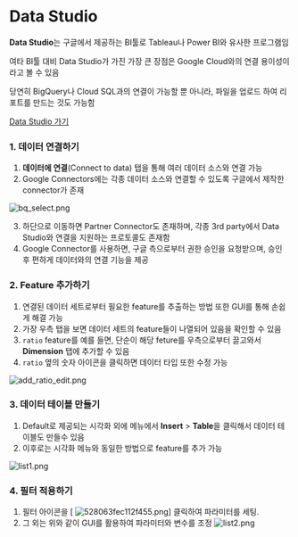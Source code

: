 # Data Studio

**Data Studio**는 구글에서 제공하는 BI툴로 Tableau나 Power BI와 유사한 프로그램임

여타 BI툴 대비 Data Studio가 가진 가장 큰 장점은 Google Cloud와의 연결 용이성이라고 볼 수 있음

당연히 BigQuery나 Cloud SQL과의 연결이 가능할 뿐 아니라, 파일을 업로드 하여 리포트를 만드는 것도 가능함

[Data Studio 가기](https://datastudio.google.com/u/0/navigation/reporting)



### 1. 데이터 연결하기

1.  **데이터에 연결**(Connect to data) 탭을 통해 여러 데이터 소스와 연결 가능
2. Google Connectors에는 각종 데이터 소스와 연결할 수 있도록 구글에서 제작한 connector가 존재

![bq_select.png](https://cdn.qwiklabs.com/39Vbx4yeiSCwKTWnt5qA2bG99Chp%2FWErqithsKc%2FFMA%3D)

3. 하단으로 이동하면 Partner Connector도 존재하며, 각종 3rd party에서 Data Studio와 연결을 지원하는 프로토콜도 존재함
4. Google Connector를 사용하면, 구글 측으로부터 권한 승인을 요청받으며, 승인 후 편하게 데이터와의 연결 기능을 제공

### 2. Feature 추가하기

1. 연결된 데이터 세트로부터 필요한 feature를 추출하는 방법 또한 GUI를 통해 손쉽게 해결 가능
2. 가장 우측 탭을 보면 데이터 세트의 feature들이 나열되어 있음을 확인할 수 있음
3. `ratio` feature를 예를 들면, 단순이 해당 feture를 우측으로부터 끌고와서 **Dimension** 탭에 추가할 수 있음
4. `ratio` 옆의 숫자 아이콘을 클릭하면 데이터 타입 또한 수정 가능

![add_ratio_edit.png](https://cdn.qwiklabs.com/zXu1x6M710mF6jfejnn2JRgapcP0Gk61hUx05Uk9bZ4%3D)

###  3. 데이터 테이블 만들기

1. Default로 제공되는 시각화 외에 메뉴에서 **Insert** > **Table**을 클릭해서 데이터 테이블도 만들수 있음
2. 이후로는 시각화 메뉴와 동일한 방법으로 feature를 추가 가능

![list1.png](https://cdn.qwiklabs.com/tCaE0P77TtbssYfg1FD9pY%2BmrKO5qrUKNFU3T9Flr2A%3D)

### 4. 필터 적용하기

1. 필터 아이콘을 [ ![528063fec112f455.png](https://cdn.qwiklabs.com/jyGvhcxndKDFmO54IN8oiL2guwOS22CHDrnp%2FLDozxo%3D)] 클릭하여 파라미터를 세팅.
2. 그 외는 위와 같이 GUI를 활용하여 파라미터와 변수를 조정
![list2.png](https://cdn.qwiklabs.com/4BSOwFoYYhCYkdCfahKVAipsSvF4TvCy86lXNTCXvAs%3D)
